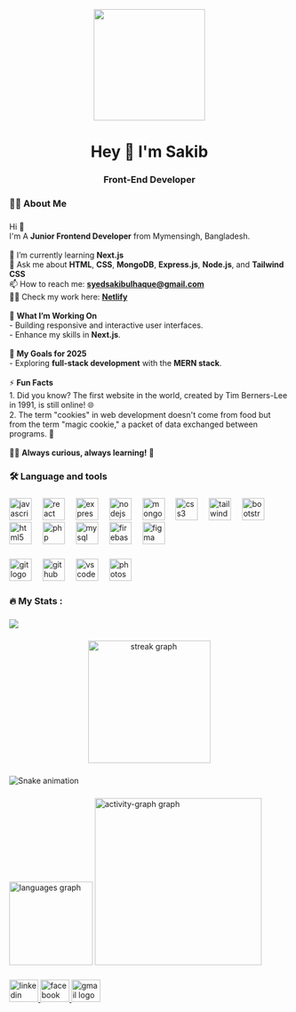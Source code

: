 <div align="center">
    <img height="200" src="https://ibb.co.com/prdD4f77"  />
</div>

###

<h1 align="center">Hey 👋 I'm Sakib</h1>

###

<h3 align="center">Front-End Developer</h3>

###

<h3 align="left">👩‍💻  About Me</h3>

###
<p align="left">
Hi 👋  
<br>I'm A <strong> Junior Frontend Developer</strong> from Mymensingh, Bangladesh.  
<br><br>
🌱 I’m currently learning <strong>Next.js</strong>  
<br>💬 Ask me about <strong>HTML</strong>, <strong>CSS</strong>, <strong>MongoDB</strong>, <strong>Express.js</strong>, <strong>Node.js</strong>, and <strong>Tailwind CSS</strong>  
<br>📫 How to reach me: <a href="mailto:syedsakibulhaque@gmail.com"><strong>syedsakibulhaque@gmail.com</strong></a>  
<br>👨‍💻 Check my work here: <a href="https://app.netlify.com/teams/sakib-01/sites"><strong>Netlify</strong></a>  
<br><br>
📌 <strong>What I’m Working On</strong>  
<br>- Building responsive and interactive user interfaces.  
<br>- Enhance my skills in <strong>Next.js</strong>.    
<br><br>
🎯 <strong>My Goals for 2025</strong> 
<br>- Exploring <strong>full-stack development</strong> with the <strong>MERN stack</strong>. 
<br><br>
⚡ <strong>Fun Facts</strong>  
<br>1. Did you know? The first website in the world, created by Tim Berners-Lee in 1991, is still online! 🌐  
<br>2. The term "cookies" in web development doesn't come from food but from the term "magic cookie," a packet of data exchanged between programs. 🍪  
<br><br>
👨‍💻 <strong>Always curious, always learning!</strong> 🌟  
</p>


###

<h3 align="left">🛠 Language and tools</h3>

###

<div align="left">
  <img src="https://cdn.jsdelivr.net/gh/devicons/devicon/icons/javascript/javascript-original.svg" height="40" alt="javascript logo"  />
  <img width="12" />
  <img src="https://cdn.jsdelivr.net/gh/devicons/devicon/icons/react/react-original.svg" height="40" alt="react logo"  />
  <img width="12" />
  <img src="https://cdn.jsdelivr.net/gh/devicons/devicon/icons/express/express-original.svg" height="40" alt="express logo"  />
  <img width="12" />
  <img src="https://cdn.jsdelivr.net/gh/devicons/devicon/icons/nodejs/nodejs-original.svg" height="40" alt="nodejs logo"  />
  <img width="12" />
  <img src="https://cdn.jsdelivr.net/gh/devicons/devicon/icons/mongodb/mongodb-original.svg" height="40" alt="mongodb logo"  />
  <img width="12" />
  <img src="https://cdn.jsdelivr.net/gh/devicons/devicon/icons/css3/css3-original.svg" height="40" alt="css3 logo"  />
  <img width="12" />
  <img src="https://cdn.jsdelivr.net/gh/devicons/devicon/icons/tailwindcss/tailwindcss-original-wordmark.svg" height="40" alt="tailwindcss logo"  />
  <img width="12" />
  <img src="https://cdn.jsdelivr.net/gh/devicons/devicon/icons/bootstrap/bootstrap-original.svg" height="40" alt="bootstrap logo"  />
  <img width="12" />
  <img src="https://cdn.jsdelivr.net/gh/devicons/devicon/icons/html5/html5-original.svg" height="40" alt="html5 logo"  />
  <img width="12" />
  <img src="https://cdn.jsdelivr.net/gh/devicons/devicon/icons/php/php-original.svg" height="40" alt="php logo"  />
  <img width="12" />
  <img src="https://cdn.jsdelivr.net/gh/devicons/devicon/icons/mysql/mysql-original.svg" height="40" alt="mysql logo"  />
  <img width="12" />
  <img src="https://cdn.jsdelivr.net/gh/devicons/devicon/icons/firebase/firebase-plain.svg" height="40" alt="firebase logo"  />
  <img width="12" />
  <img src="https://cdn.jsdelivr.net/gh/devicons/devicon/icons/figma/figma-original.svg" height="40" alt="figma logo"  />
</div>

###

<div align="left">
  <img src="https://cdn.jsdelivr.net/gh/devicons/devicon/icons/git/git-original.svg" height="40" alt="git logo"  />
  <img width="12" />
  <img src="https://cdn.jsdelivr.net/gh/devicons/devicon/icons/github/github-original.svg" height="40" alt="github logo"  />
  <img width="12" />
  <img src="https://cdn.jsdelivr.net/gh/devicons/devicon/icons/vscode/vscode-original.svg" height="40" alt="vscode logo"  />
  <img width="12" />
  <img src="https://cdn.jsdelivr.net/gh/devicons/devicon/icons/photoshop/photoshop-plain.svg" height="40" alt="photoshop logo"  />
</div>

###

<h3 align="left">🔥   My Stats :</h3>

###

<div align="left">
  <img src="https://visitor-badge.laobi.icu/badge?page_id=Sakib-01.Sakib-01&"  />
</div>

###

<div align="center">
  <img src="https://streak-stats.demolab.com?user=Sakib-01&locale=en&mode=daily&theme=dark&hide_border=false&border_radius=5&order=3" height="220" alt="streak graph"  />
</div>

###

<img src="https://raw.githubusercontent.com/Sakib-01/Sakib-01/output/snake.svg" alt="Snake animation" />

###

<div align="left">
  <img src="https://github-readme-stats.vercel.app/api/top-langs?username=Sakib-01&locale=en&hide_title=false&layout=compact&card_width=320&langs_count=5&theme=dracula&hide_border=false&order=2" height="150" alt="languages graph"  />
  <img src="https://github-readme-activity-graph.vercel.app/graph?username=Sakib-01&radius=16&theme=react&area=true&order=5" height="300" alt="activity-graph graph"  />
</div>

###

<div align="left">
  <a href="https://www.linkedin.com/in/syed-sakibul-haque-3a2961282/?trk=opento_sprofile_topcard" target="_blank">
    <img src="https://raw.githubusercontent.com/maurodesouza/profile-readme-generator/master/src/assets/icons/social/linkedin/default.svg" width="52" height="40" alt="linkedin logo"  />
  </a>
  <a href="https://www.facebook.com/sakibul.haque.148?mibextid=LQQJ4d" target="_blank">
    <img src="https://raw.githubusercontent.com/maurodesouza/profile-readme-generator/master/src/assets/icons/social/facebook/default.svg" width="52" height="40" alt="facebook logo"  />
  </a>
  <a href="syedsakibulhaque2@gmail.com" target="_blank">
    <img src="https://raw.githubusercontent.com/maurodesouza/profile-readme-generator/master/src/assets/icons/social/gmail/default.svg" width="52" height="40" alt="gmail logo"  />
  </a>
</div>

###
